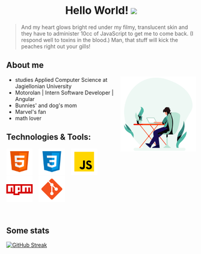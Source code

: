 <h1 align="center">
Hello World! <img src="https://user-images.githubusercontent.com/18665370/170464805-507311d0-6d8a-4658-a249-4429b2586cc6.gif" width="30"/>
</h1>

<blockquote>And my heart glows bright red under my filmy, translucent skin and they have to
administer 10cc of JavaScript to get me to come back. (I respond well to toxins in the
blood.) Man, that stuff will kick the peaches right out your gills!</blockquote>
  
<h2>
  About me
</h2>
<img align="right" max-width="90%" alt="Person coding gif" src="https://github.com/chandan-reddy-k/chandan-reddy-k/blob/master/assets/coding.gif" width="200" />
<ul>
  <li>studies Applied Computer Science at Jagiellonian University</li>
  <li>Motorolan | Intern Software Developer | Angular</li>
  <li>Bunnies' and dog's mom</li>
  <li>Marvel's fan</li>
  <li>math lover</li>
</ul>


<!-- From [chandan-reddy-k](https://github.com/chandan-reddy-k) -->
<h2>
  Technologies & Tools:
</h2>
<p>
<code><img height="70" src="https://github.com/chandan-reddy-k/chandan-reddy-k/blob/master/assets/html.png"></code> &nbsp;&nbsp;
<code><img height="70" src="https://github.com/chandan-reddy-k/chandan-reddy-k/blob/master/assets/css.png"></code> &nbsp;&nbsp;
<code><img height="70" src="https://github.com/chandan-reddy-k/chandan-reddy-k/blob/master/assets/js.png"></code> &nbsp;&nbsp;
<code><img height="70" src="https://github.com/chandan-reddy-k/chandan-reddy-k/blob/master/assets/npm.png"></code> &nbsp;&nbsp;
<code><img height="70" src="https://github.com/chandan-reddy-k/chandan-reddy-k/blob/master/assets/git.png"></code> &nbsp;&nbsp;
</p>

<br/>
     
<h2>
  Some stats
</h2>
<p>
  
[![GitHub Streak](https://streak-stats.demolab.com?user=sern1k&theme=highcontrast&hide_border=true&border_radius=25&date_format=j%20M%5B%20Y%5D&background=DD272700)](https://git.io/streak-stats)
  
</p>

<br/>
